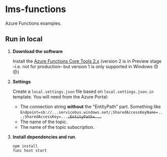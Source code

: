 # lms-functions

Azure Functions examples.

## Run in local

1. **Download the software**

   Install the [Azure Functions Core Tools 2.x](https://docs.microsoft.com/en-us/azure/azure-functions/functions-run-local#v2) (version 2 is in Preview stage –i.e. not for production– but version 1 is only supported in Windows :disappointed: :disappointed:)

2. **Settings**

   Create a `local.settings.json` file based on `local.settings.json.in` template. You will need from the Azure Portal:

   - The connection string **without** the "EntityPath" part. Something like `Endpoint=sb://...servicebus.windows.net/;SharedAccessKeyName=...;SharedAccessKey=...`~~`;EntityPath=...`~~
   - The name of the topic.
   - The name of the topic subscription.

3. **Install dependencies and run**.

   ```
   npm install
   func host start
   ```
